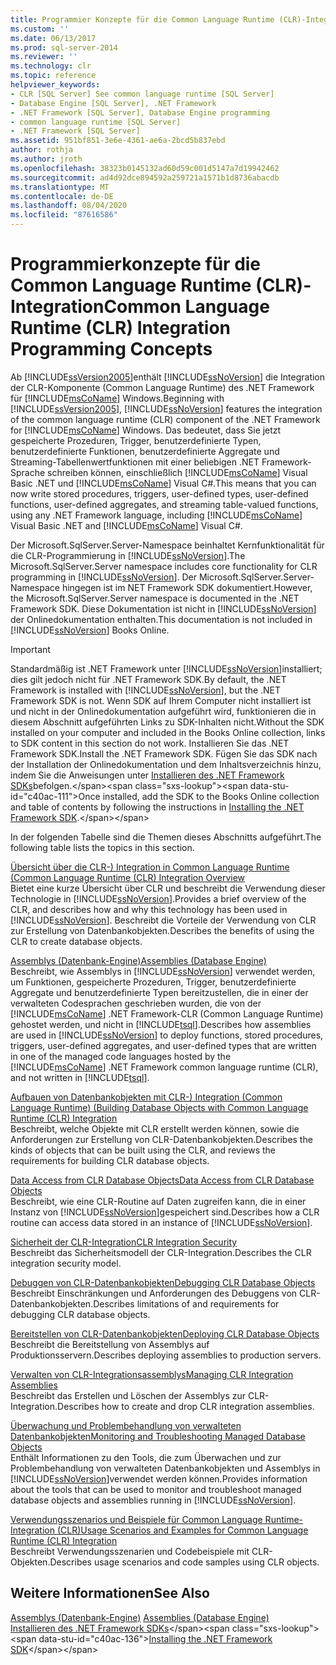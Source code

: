```yaml
---
title: Programmier Konzepte für die Common Language Runtime (CLR)-Integration | Microsoft-Dokumentation
ms.custom: ''
ms.date: 06/13/2017
ms.prod: sql-server-2014
ms.reviewer: ''
ms.technology: clr
ms.topic: reference
helpviewer_keywords:
- CLR [SQL Server] See common language runtime [SQL Server]
- Database Engine [SQL Server], .NET Framework
- .NET Framework [SQL Server], Database Engine programming
- common language runtime [SQL Server]
- .NET Framework [SQL Server]
ms.assetid: 951bf851-3e6e-4361-ae6a-2bcd5b837ebd
author: rothja
ms.author: jroth
ms.openlocfilehash: 38323b0145132ad60d59c001d5147a7d19942462
ms.sourcegitcommit: ad4d92dce894592a259721a1571b1d8736abacdb
ms.translationtype: MT
ms.contentlocale: de-DE
ms.lasthandoff: 08/04/2020
ms.locfileid: "87616586"
---
```

# <a name="common-language-runtime-clr-integration-programming-concepts"></a><span data-ttu-id="c40ac-102">Programmierkonzepte für die Common Language Runtime (CLR)-Integration</span><span class="sxs-lookup"><span data-stu-id="c40ac-102">Common Language Runtime (CLR) Integration Programming Concepts</span></span>
  <span data-ttu-id="c40ac-103">Ab [!INCLUDE[ssVersion2005](../../../includes/ssversion2005-md.md)]enthält [!INCLUDE[ssNoVersion](../../../includes/ssnoversion-md.md)] die Integration der CLR-Komponente (Common Language Runtime) des .NET Framework für [!INCLUDE[msCoName](../../../includes/msconame-md.md)] Windows.</span><span class="sxs-lookup"><span data-stu-id="c40ac-103">Beginning with [!INCLUDE[ssVersion2005](../../../includes/ssversion2005-md.md)], [!INCLUDE[ssNoVersion](../../../includes/ssnoversion-md.md)] features the integration of the common language runtime (CLR) component of the .NET Framework for [!INCLUDE[msCoName](../../../includes/msconame-md.md)] Windows.</span></span> <span data-ttu-id="c40ac-104">Das bedeutet, dass Sie jetzt gespeicherte Prozeduren, Trigger, benutzerdefinierte Typen, benutzerdefinierte Funktionen, benutzerdefinierte Aggregate und Streaming-Tabellenwertfunktionen mit einer beliebigen .NET Framework-Sprache schreiben können, einschließlich [!INCLUDE[msCoName](../../../includes/msconame-md.md)] Visual Basic .NET und [!INCLUDE[msCoName](../../../includes/msconame-md.md)] Visual C#.</span><span class="sxs-lookup"><span data-stu-id="c40ac-104">This means that you can now write stored procedures, triggers, user-defined types, user-defined functions, user-defined aggregates, and streaming table-valued functions, using any .NET Framework language, including [!INCLUDE[msCoName](../../../includes/msconame-md.md)] Visual Basic .NET and [!INCLUDE[msCoName](../../../includes/msconame-md.md)] Visual C#.</span></span>  
  
 <span data-ttu-id="c40ac-105">Der Microsoft.SqlServer.Server-Namespace beinhaltet Kernfunktionalität für die CLR-Programmierung in [!INCLUDE[ssNoVersion](../../../includes/ssnoversion-md.md)].</span><span class="sxs-lookup"><span data-stu-id="c40ac-105">The Microsoft.SqlServer.Server namespace includes core functionality for CLR programming in [!INCLUDE[ssNoVersion](../../../includes/ssnoversion-md.md)].</span></span> <span data-ttu-id="c40ac-106">Der Microsoft.SqlServer.Server-Namespace hingegen ist im NET Framework SDK dokumentiert.</span><span class="sxs-lookup"><span data-stu-id="c40ac-106">However, the Microsoft.SqlServer.Server namespace is documented in the .NET Framework SDK.</span></span> <span data-ttu-id="c40ac-107">Diese Dokumentation ist nicht in [!INCLUDE[ssNoVersion](../../../includes/ssnoversion-md.md)] der Onlinedokumentation enthalten.</span><span class="sxs-lookup"><span data-stu-id="c40ac-107">This documentation is not included in [!INCLUDE[ssNoVersion](../../../includes/ssnoversion-md.md)] Books Online.</span></span>  
  
> [!IMPORTANT]  
>  <span data-ttu-id="c40ac-108">Standardmäßig ist .NET Framework unter [!INCLUDE[ssNoVersion](../../../includes/ssnoversion-md.md)]installiert; dies gilt jedoch nicht für .NET Framework SDK.</span><span class="sxs-lookup"><span data-stu-id="c40ac-108">By default, the .NET Framework is installed with [!INCLUDE[ssNoVersion](../../../includes/ssnoversion-md.md)], but the .NET Framework SDK is not.</span></span> <span data-ttu-id="c40ac-109">Wenn SDK auf Ihrem Computer nicht installiert ist und nicht in der Onlinedokumentation aufgeführt wird, funktionieren die in diesem Abschnitt aufgeführten Links zu SDK-Inhalten nicht.</span><span class="sxs-lookup"><span data-stu-id="c40ac-109">Without the SDK installed on your computer and included in the Books Online collection, links to SDK content in this section do not work.</span></span> <span data-ttu-id="c40ac-110">Installieren Sie das .NET Framework SDK.</span><span class="sxs-lookup"><span data-stu-id="c40ac-110">Install the .NET Framework SDK.</span></span> <span data-ttu-id="c40ac-111">Fügen Sie das SDK nach der Installation der Onlinedokumentation und dem Inhaltsverzeichnis hinzu, indem Sie die Anweisungen unter [Installieren des .NET Framework SDKs](https://technet.microsoft.com/library/bb686823\(v=SQL.105\).aspx)befolgen.</span><span class="sxs-lookup"><span data-stu-id="c40ac-111">Once installed, add the SDK to the Books Online collection and table of contents by following the instructions in [Installing the .NET Framework SDK](https://technet.microsoft.com/library/bb686823\(v=SQL.105\).aspx).</span></span>  
  
 <span data-ttu-id="c40ac-112">In der folgenden Tabelle sind die Themen dieses Abschnitts aufgeführt.</span><span class="sxs-lookup"><span data-stu-id="c40ac-112">The following table lists the topics in this section.</span></span>  
  
 [<span data-ttu-id="c40ac-113">Übersicht über die CLR-&#41; Integration in Common Language Runtime &#40;</span><span class="sxs-lookup"><span data-stu-id="c40ac-113">Common Language Runtime &#40;CLR&#41; Integration Overview</span></span>](common-language-runtime-integration-overview.md)  
 <span data-ttu-id="c40ac-114">Bietet eine kurze Übersicht über CLR und beschreibt die Verwendung dieser Technologie in [!INCLUDE[ssNoVersion](../../../includes/ssnoversion-md.md)].</span><span class="sxs-lookup"><span data-stu-id="c40ac-114">Provides a brief overview of the CLR, and describes how and why this technology has been used in [!INCLUDE[ssNoVersion](../../../includes/ssnoversion-md.md)].</span></span> <span data-ttu-id="c40ac-115">Beschreibt die Vorteile der Verwendung von CLR zur Erstellung von Datenbankobjekten.</span><span class="sxs-lookup"><span data-stu-id="c40ac-115">Describes the benefits of using the CLR to create database objects.</span></span>  
  
 [<span data-ttu-id="c40ac-116">Assemblys &#40;Datenbank-Engine&#41;</span><span class="sxs-lookup"><span data-stu-id="c40ac-116">Assemblies &#40;Database Engine&#41;</span></span>](assemblies-database-engine.md)  
 <span data-ttu-id="c40ac-117">Beschreibt, wie Assemblys in [!INCLUDE[ssNoVersion](../../../includes/ssnoversion-md.md)] verwendet werden, um Funktionen, gespeicherte Prozeduren, Trigger, benutzerdefinierte Aggregate und benutzerdefinierte Typen bereitzustellen, die in einer der verwalteten Codesprachen geschrieben wurden, die von der [!INCLUDE[msCoName](../../../includes/msconame-md.md)] .NET Framework-CLR (Common Language Runtime) gehostet werden, und nicht in [!INCLUDE[tsql](../../../includes/tsql-md.md)].</span><span class="sxs-lookup"><span data-stu-id="c40ac-117">Describes how assemblies are used in [!INCLUDE[ssNoVersion](../../../includes/ssnoversion-md.md)] to deploy functions, stored procedures, triggers, user-defined aggregates, and user-defined types that are written in one of the managed code languages hosted by the [!INCLUDE[msCoName](../../../includes/msconame-md.md)] .NET Framework common language runtime (CLR), and not written in [!INCLUDE[tsql](../../../includes/tsql-md.md)].</span></span>  
  
 [<span data-ttu-id="c40ac-118">Aufbauen von Datenbankobjekten mit CLR-&#41; Integration (Common Language Runtime) &#40;</span><span class="sxs-lookup"><span data-stu-id="c40ac-118">Building Database Objects with Common Language Runtime &#40;CLR&#41; Integration</span></span>](database-objects/building-database-objects-with-common-language-runtime-clr-integration.md)  
 <span data-ttu-id="c40ac-119">Beschreibt, welche Objekte mit CLR erstellt werden können, sowie die Anforderungen zur Erstellung von CLR-Datenbankobjekten.</span><span class="sxs-lookup"><span data-stu-id="c40ac-119">Describes the kinds of objects that can be built using the CLR, and reviews the requirements for building CLR database objects.</span></span>  
  
 [<span data-ttu-id="c40ac-120">Data Access from CLR Database Objects</span><span class="sxs-lookup"><span data-stu-id="c40ac-120">Data Access from CLR Database Objects</span></span>](data-access/data-access-from-clr-database-objects.md)  
 <span data-ttu-id="c40ac-121">Beschreibt, wie eine CLR-Routine auf Daten zugreifen kann, die in einer Instanz von [!INCLUDE[ssNoVersion](../../../includes/ssnoversion-md.md)]gespeichert sind.</span><span class="sxs-lookup"><span data-stu-id="c40ac-121">Describes how a CLR routine can access data stored in an instance of [!INCLUDE[ssNoVersion](../../../includes/ssnoversion-md.md)].</span></span>  
  
 [<span data-ttu-id="c40ac-122">Sicherheit der CLR-Integration</span><span class="sxs-lookup"><span data-stu-id="c40ac-122">CLR Integration Security</span></span>](security/clr-integration-security.md)  
 <span data-ttu-id="c40ac-123">Beschreibt das Sicherheitsmodell der CLR-Integration.</span><span class="sxs-lookup"><span data-stu-id="c40ac-123">Describes the CLR integration security model.</span></span>  
  
 [<span data-ttu-id="c40ac-124">Debuggen von CLR-Datenbankobjekten</span><span class="sxs-lookup"><span data-stu-id="c40ac-124">Debugging CLR Database Objects</span></span>](debugging-clr-database-objects.md)  
 <span data-ttu-id="c40ac-125">Beschreibt Einschränkungen und Anforderungen des Debuggens von CLR-Datenbankobjekten.</span><span class="sxs-lookup"><span data-stu-id="c40ac-125">Describes limitations of and requirements for debugging CLR database objects.</span></span>  
  
 [<span data-ttu-id="c40ac-126">Bereitstellen von CLR-Datenbankobjekten</span><span class="sxs-lookup"><span data-stu-id="c40ac-126">Deploying CLR Database Objects</span></span>](deploying-clr-database-objects.md)  
 <span data-ttu-id="c40ac-127">Beschreibt die Bereitstellung von Assemblys auf Produktionsservern.</span><span class="sxs-lookup"><span data-stu-id="c40ac-127">Describes deploying assemblies to production servers.</span></span>  
  
 [<span data-ttu-id="c40ac-128">Verwalten von CLR-Integrationsassemblys</span><span class="sxs-lookup"><span data-stu-id="c40ac-128">Managing CLR Integration Assemblies</span></span>](assemblies/managing-clr-integration-assemblies.md)  
 <span data-ttu-id="c40ac-129">Beschreibt das Erstellen und Löschen der Assemblys zur CLR-Integration.</span><span class="sxs-lookup"><span data-stu-id="c40ac-129">Describes how to create and drop CLR integration assemblies.</span></span>  
  
 [<span data-ttu-id="c40ac-130">Überwachung und Problembehandlung von verwalteten Datenbankobjekten</span><span class="sxs-lookup"><span data-stu-id="c40ac-130">Monitoring and Troubleshooting Managed Database Objects</span></span>](monitoring-and-troubleshooting-managed-database-objects.md)  
 <span data-ttu-id="c40ac-131">Enthält Informationen zu den Tools, die zum Überwachen und zur Problembehandlung von verwalteten Datenbankobjekten und Assemblys in [!INCLUDE[ssNoVersion](../../../includes/ssnoversion-md.md)]verwendet werden können.</span><span class="sxs-lookup"><span data-stu-id="c40ac-131">Provides information about the tools that can be used to monitor and troubleshoot managed database objects and assemblies running in [!INCLUDE[ssNoVersion](../../../includes/ssnoversion-md.md)].</span></span>  
  
 [<span data-ttu-id="c40ac-132">Verwendungsszenarios und Beispiele für Common Language Runtime-Integration &#40;CLR&#41;</span><span class="sxs-lookup"><span data-stu-id="c40ac-132">Usage Scenarios and Examples for Common Language Runtime &#40;CLR&#41; Integration</span></span>](../../database-engine/dev-guide/usage-scenarios-and-examples-for-common-language-runtime-clr-integration.md)  
 <span data-ttu-id="c40ac-133">Beschreibt Verwendungsszenarien und Codebeispiele mit CLR-Objekten.</span><span class="sxs-lookup"><span data-stu-id="c40ac-133">Describes usage scenarios and code samples using CLR objects.</span></span>  
  
## <a name="see-also"></a><span data-ttu-id="c40ac-134">Weitere Informationen</span><span class="sxs-lookup"><span data-stu-id="c40ac-134">See Also</span></span>  
 <span data-ttu-id="c40ac-135">[Assemblys &#40;Datenbank-Engine&#41;](assemblies-database-engine.md) </span><span class="sxs-lookup"><span data-stu-id="c40ac-135">[Assemblies &#40;Database Engine&#41;](assemblies-database-engine.md) </span></span>  
 <span data-ttu-id="c40ac-136">[Installieren des .NET Framework SDKs](https://technet.microsoft.com/library/bb686823\(v=SQL.105\).aspx)</span><span class="sxs-lookup"><span data-stu-id="c40ac-136">[Installing the .NET Framework SDK](https://technet.microsoft.com/library/bb686823\(v=SQL.105\).aspx)</span></span>  
  
  
